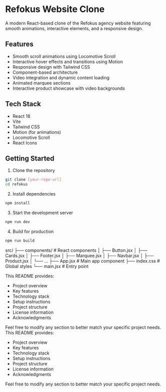 # Refokus Website Clone

A modern React-based clone of the Refokus agency website featuring smooth animations, interactive elements, and a responsive design.

## Features

- Smooth scroll animations using Locomotive Scroll
- Interactive hover effects and transitions using Motion
- Responsive design with Tailwind CSS
- Component-based architecture
- Video integration and dynamic content loading
- Animated marquee sections
- Interactive product showcase with video backgrounds

## Tech Stack

- React 18
- Vite
- Tailwind CSS
- Motion (for animations)
- Locomotive Scroll
- React Icons

## Getting Started

1. Clone the repository

```bash
git clone [your-repo-url]
cd refokus
```

2. Install dependencies

```bash
npm install
```

3. Start the development server

```bash
npm run dev
```

4. Build for production

```bash
npm run build
```

src/
├── components/ # React components
│ ├── Button.jsx
│ ├── Cards.jsx
│ ├── Footer.jsx
│ ├── Marquee.jsx
│ ├── Navbar.jsx
│ ├── Product.jsx
│ └── ...
├── App.jsx # Main app component
├── index.css # Global styles
└── main.jsx # Entry point

This README provides:

- Project overview
- Key features
- Technology stack
- Setup instructions
- Project structure
- License information
- Acknowledgments

Feel free to modify any section to better match your specific project needs.
This README provides:

- Project overview
- Key features
- Technology stack
- Setup instructions
- Project structure
- License information
- Acknowledgments

Feel free to modify any section to better match your specific project needs.
